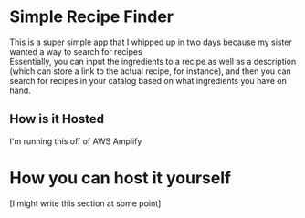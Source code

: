 # Simple Recipe Finder

This is a super simple app that I whipped up in two days because my sister wanted a way to search for recipes <br/>
Essentially, you can input the ingredients to a recipe as well as a description (which can store a link to the actual recipe, for instance), and then you can search for recipes in your
catalog based on what ingredients you have on hand.

## How is it Hosted

I'm running this off of AWS Amplify

# How you can host it yourself

[I might write this section at some point]
